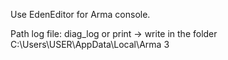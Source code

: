 Use EdenEditor for Arma console.

Path log file: diag_log or print -> write in the folder C:\Users\USER\AppData\Local\Arma 3
